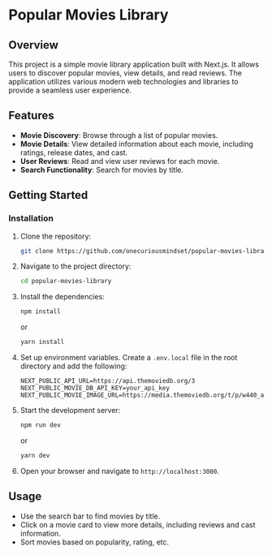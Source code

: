# Popular Movies Library

## Overview

This project is a simple movie library application built with Next.js. It allows users to discover popular movies, view details, and read reviews. The application utilizes various modern web technologies and libraries to provide a seamless user experience.

## Features

- **Movie Discovery**: Browse through a list of popular movies.
- **Movie Details**: View detailed information about each movie, including ratings, release dates, and cast.
- **User Reviews**: Read and view user reviews for each movie.
- **Search Functionality**: Search for movies by title.

## Getting Started

### Installation

1. Clone the repository:

   ```bash
   git clone https://github.com/onecuriousmindset/popular-movies-library.git
   ```

2. Navigate to the project directory:

   ```bash
   cd popular-movies-library
   ```

3. Install the dependencies:

   ```bash
   npm install
   ```

   or

   ```bash
   yarn install
   ```

4. Set up environment variables. Create a `.env.local` file in the root directory and add the following:

   ```plaintext
   NEXT_PUBLIC_API_URL=https://api.themoviedb.org/3
   NEXT_PUBLIC_MOVIE_DB_API_KEY=your_api_key
   NEXT_PUBLIC_MOVIE_IMAGE_URL=https://media.themoviedb.org/t/p/w440_and_h660_face
   ```

5. Start the development server:

   ```bash
   npm run dev
   ```

   or

   ```bash
   yarn dev
   ```

6. Open your browser and navigate to `http://localhost:3000`.

## Usage

- Use the search bar to find movies by title.
- Click on a movie card to view more details, including reviews and cast information.
- Sort movies based on popularity, rating, etc.
